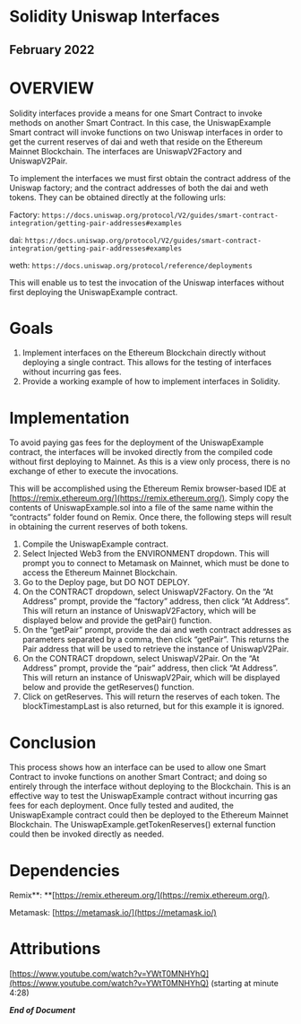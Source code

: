 # Solidity Uniswap Interfaces


## **February 2022**


# OVERVIEW

Solidity interfaces provide a means for one Smart Contract to invoke methods on another Smart Contract. In this case, the UniswapExample Smart contract will invoke functions on two Uniswap interfaces in order to get the current reserves of dai and weth that reside on the Ethereum Mainnet Blockchain. The interfaces are UniswapV2Factory and UniswapV2Pair.

To implement the interfaces we must first obtain the contract address of the Uniswap factory; and the contract addresses of both the dai and weth tokens. They can be obtained directly at the following urls:

Factory: `https://docs.uniswap.org/protocol/V2/guides/smart-contract-integration/getting-pair-addresses#examples`

dai: `https://docs.uniswap.org/protocol/V2/guides/smart-contract-integration/getting-pair-addresses#examples`

weth: `https://docs.uniswap.org/protocol/reference/deployments`

This will enable us to test the invocation of the Uniswap interfaces without first deploying the UniswapExample contract. 


# Goals



1. Implement interfaces on the Ethereum Blockchain directly without deploying a single contract. This allows for the testing of interfaces without incurring gas fees.
2. Provide a working example of how to implement interfaces in Solidity.


# Implementation

To avoid paying gas fees for the deployment of the UniswapExample contract, the interfaces will be invoked directly from the compiled code without first deploying to Mainnet. As this is a view only process, there is no exchange of ether to execute the invocations.

This will be accomplished using the Ethereum Remix browser-based IDE at [https://remix.ethereum.org/](https://remix.ethereum.org/). Simply copy the contents of UniswapExample.sol into a file of the same name within the “contracts” folder found on Remix. Once there, the following steps will result in obtaining the current reserves of both tokens.



1. Compile the UniswapExample contract.
2. Select Injected Web3 from the ENVIRONMENT dropdown. This will prompt you to connect to Metamask on Mainnet, which must be done to access the Ethereum Mainnet Blockchain.
3. Go to the Deploy page, but DO NOT DEPLOY.
4. On the CONTRACT dropdown, select UniswapV2Factory. On the “At Address” prompt, provide the “factory” address, then click “At Address”. This will return an instance of UniswapV2Factory, which will be displayed below and provide the getPair() function.
5. On the “getPair” prompt, provide the dai and weth contract addresses as parameters separated by a comma, then click “getPair”. This returns the Pair address that will be used to retrieve the instance of UniswapV2Pair.
6. On the CONTRACT dropdown, select UniswapV2Pair. On the “At Address” prompt, provide the “pair” address, then click “At Address”. This will return an instance of UniswapV2Pair, which will be displayed below and provide the getReserves() function.
7. Click on getReserves. This will return the reserves of each token. The blockTimestampLast is also returned, but for this example it is ignored.


# Conclusion

This process shows how an interface can be used to allow one Smart Contract to invoke functions on another Smart Contract; and doing so entirely through the interface without deploying to the Blockchain. This is an effective way to test the UniswapExample contract without incurring gas fees for each deployment. Once fully tested and audited, the UniswapExample contract could then be deployed to the Ethereum Mainnet Blockchain. The UniswapExample.getTokenReserves() external function could then be invoked directly as needed.


# Dependencies

Remix**: **[https://remix.ethereum.org/](https://remix.ethereum.org/).

Metamask: [https://metamask.io/](https://metamask.io/)


# Attributions

[https://www.youtube.com/watch?v=YWtT0MNHYhQ](https://www.youtube.com/watch?v=YWtT0MNHYhQ) (starting at minute 4:28)

**_End of Document_**
